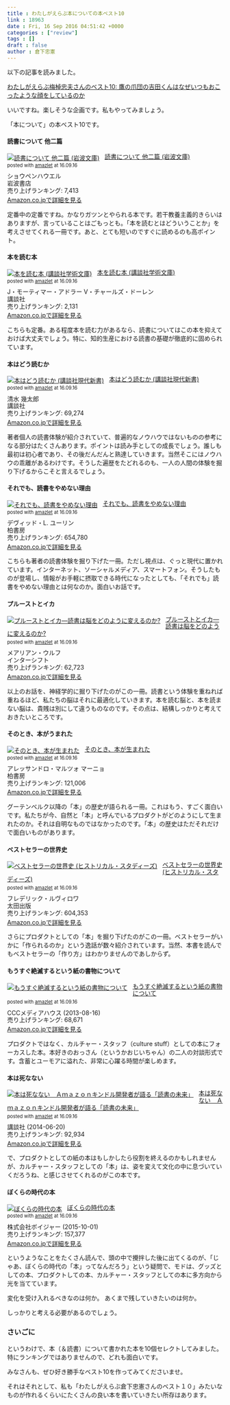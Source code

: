 ```yaml
---
title : わたしがえらぶ本についての本ベスト10
link : 18963
date : Fri, 16 Sep 2016 04:51:42 +0000
categories : ["review"]
tags : []
draft : false
author : 倉下忠憲
---
```


以下の記事を読みました。

<a href="http://parupisupipi.seesaa.net/article/441961680.html">わたしがえらぶ梅棹忠夫さんのベスト10: 鷹の爪団の吉田くんはなぜいつもおこったような顔をしているのか</a>

いいですね。楽しそうな企画です。私もやってみましょう。

「本について」の本ベスト10です。

<h4>読書について 他二篇</h4>

<div class="amazlet-box" style="margin-bottom:0px;"><div class="amazlet-image" style="float:left;margin:0px 12px 1px 0px;"><a href="http://www.amazon.co.jp/exec/obidos/ASIN/4003363221/rashita1000-22/ref=nosim/" name="amazletlink" target="_blank"><img src="http://ecx.images-amazon.com/images/I/51B0GEY159L._SL160_.jpg" alt="読書について 他二篇 (岩波文庫)" style="border: none;" /></a></div><div class="amazlet-info" style="line-height:120%; margin-bottom: 10px"><div class="amazlet-name" style="margin-bottom:10px;line-height:120%"><a href="http://www.amazon.co.jp/exec/obidos/ASIN/4003363221/rashita1000-22/ref=nosim/" name="amazletlink" target="_blank">読書について 他二篇 (岩波文庫)</a><div class="amazlet-powered-date" style="font-size:80%;margin-top:5px;line-height:120%">posted with <a href="http://www.amazlet.com/" title="amazlet" target="_blank">amazlet</a> at 16.09.16</div></div><div class="amazlet-detail">ショウペンハウエル <br />岩波書店 <br />売り上げランキング: 7,413<br /></div><div class="amazlet-sub-info" style="float: left;"><div class="amazlet-link" style="margin-top: 5px"><a href="http://www.amazon.co.jp/exec/obidos/ASIN/4003363221/rashita1000-22/ref=nosim/" name="amazletlink" target="_blank">Amazon.co.jpで詳細を見る</a></div></div></div><div class="amazlet-footer" style="clear: left"></div></div>

定番中の定番ですね。かなりガツンとやられる本です。若干教養主義的きらいはありますが、言っていることはごもっとも。「本を読むとはどういうことか」を考えさせてくれる一冊です。あと、とても短いのですぐに読めるのも高ポイント。

<h4>本を読む本</h4>

<div class="amazlet-box" style="margin-bottom:0px;"><div class="amazlet-image" style="float:left;margin:0px 12px 1px 0px;"><a href="http://www.amazon.co.jp/exec/obidos/ASIN/4061592998/rashita1000-22/ref=nosim/" name="amazletlink" target="_blank"><img src="http://ecx.images-amazon.com/images/I/41Z7F36DYDL._SL160_.jpg" alt="本を読む本 (講談社学術文庫)" style="border: none;" /></a></div><div class="amazlet-info" style="line-height:120%; margin-bottom: 10px"><div class="amazlet-name" style="margin-bottom:10px;line-height:120%"><a href="http://www.amazon.co.jp/exec/obidos/ASIN/4061592998/rashita1000-22/ref=nosim/" name="amazletlink" target="_blank">本を読む本 (講談社学術文庫)</a><div class="amazlet-powered-date" style="font-size:80%;margin-top:5px;line-height:120%">posted with <a href="http://www.amazlet.com/" title="amazlet" target="_blank">amazlet</a> at 16.09.16</div></div><div class="amazlet-detail">J・モーティマー・アドラー V・チャールズ・ドーレン <br />講談社 <br />売り上げランキング: 2,131<br /></div><div class="amazlet-sub-info" style="float: left;"><div class="amazlet-link" style="margin-top: 5px"><a href="http://www.amazon.co.jp/exec/obidos/ASIN/4061592998/rashita1000-22/ref=nosim/" name="amazletlink" target="_blank">Amazon.co.jpで詳細を見る</a></div></div></div><div class="amazlet-footer" style="clear: left"></div></div>

こちらも定番。ある程度本を読む力があるなら、読書についてはこの本を抑えておけば大丈夫でしょう。特に、知的生産における読書の基礎が徹底的に固められています。

<h4>本はどう読むか</h4>

<div class="amazlet-box" style="margin-bottom:0px;"><div class="amazlet-image" style="float:left;margin:0px 12px 1px 0px;"><a href="http://www.amazon.co.jp/exec/obidos/ASIN/4061156977/rashita1000-22/ref=nosim/" name="amazletlink" target="_blank"><img src="http://ecx.images-amazon.com/images/I/41rMJltmMsL._SL160_.jpg" alt="本はどう読むか (講談社現代新書)" style="border: none;" /></a></div><div class="amazlet-info" style="line-height:120%; margin-bottom: 10px"><div class="amazlet-name" style="margin-bottom:10px;line-height:120%"><a href="http://www.amazon.co.jp/exec/obidos/ASIN/4061156977/rashita1000-22/ref=nosim/" name="amazletlink" target="_blank">本はどう読むか (講談社現代新書)</a><div class="amazlet-powered-date" style="font-size:80%;margin-top:5px;line-height:120%">posted with <a href="http://www.amazlet.com/" title="amazlet" target="_blank">amazlet</a> at 16.09.16</div></div><div class="amazlet-detail">清水 幾太郎 <br />講談社 <br />売り上げランキング: 69,274<br /></div><div class="amazlet-sub-info" style="float: left;"><div class="amazlet-link" style="margin-top: 5px"><a href="http://www.amazon.co.jp/exec/obidos/ASIN/4061156977/rashita1000-22/ref=nosim/" name="amazletlink" target="_blank">Amazon.co.jpで詳細を見る</a></div></div></div><div class="amazlet-footer" style="clear: left"></div></div>

著者個人の読書体験が紹介されていて、普遍的なノウハウではないものの参考になる部分はたくさんあります。ポイントは読み手としての成長でしょう。誰しも最初は初心者であり、その後だんだんと熟達していきます。当然そこにはノウハウの乖離があるわけです。そうした遍歴をたどれるのも、一人の人間の体験を掘り下げるからこそと言えるでしょう。

<h4>それでも、読書をやめない理由</h4>

<div class="amazlet-box" style="margin-bottom:0px;"><div class="amazlet-image" style="float:left;margin:0px 12px 1px 0px;"><a href="http://www.amazon.co.jp/exec/obidos/ASIN/4760140840/rashita1000-22/ref=nosim/" name="amazletlink" target="_blank"><img src="http://ecx.images-amazon.com/images/I/41buAeGrvcL._SL160_.jpg" alt="それでも、読書をやめない理由" style="border: none;" /></a></div><div class="amazlet-info" style="line-height:120%; margin-bottom: 10px"><div class="amazlet-name" style="margin-bottom:10px;line-height:120%"><a href="http://www.amazon.co.jp/exec/obidos/ASIN/4760140840/rashita1000-22/ref=nosim/" name="amazletlink" target="_blank">それでも、読書をやめない理由</a><div class="amazlet-powered-date" style="font-size:80%;margin-top:5px;line-height:120%">posted with <a href="http://www.amazlet.com/" title="amazlet" target="_blank">amazlet</a> at 16.09.16</div></div><div class="amazlet-detail">デヴィッド・L. ユーリン <br />柏書房 <br />売り上げランキング: 654,780<br /></div><div class="amazlet-sub-info" style="float: left;"><div class="amazlet-link" style="margin-top: 5px"><a href="http://www.amazon.co.jp/exec/obidos/ASIN/4760140840/rashita1000-22/ref=nosim/" name="amazletlink" target="_blank">Amazon.co.jpで詳細を見る</a></div></div></div><div class="amazlet-footer" style="clear: left"></div></div>

こちらも著者の読書体験を掘り下げた一冊。ただし視点は、ぐっと現代に置かれています。インターネット、ソーシャルメディア、スマートフォン。そうしたものが登場し、情報がお手軽に摂取できる時代になったとしても、「それでも」読書をやめない理由とは何なのか。面白いお話です。

<h4>プルーストとイカ</h4>

<div class="amazlet-box" style="margin-bottom:0px;"><div class="amazlet-image" style="float:left;margin:0px 12px 1px 0px;"><a href="http://www.amazon.co.jp/exec/obidos/ASIN/4772695133/rashita1000-22/ref=nosim/" name="amazletlink" target="_blank"><img src="http://ecx.images-amazon.com/images/I/51A%2Bh6ZB4iL._SL160_.jpg" alt="プルーストとイカ―読書は脳をどのように変えるのか?" style="border: none;" /></a></div><div class="amazlet-info" style="line-height:120%; margin-bottom: 10px"><div class="amazlet-name" style="margin-bottom:10px;line-height:120%"><a href="http://www.amazon.co.jp/exec/obidos/ASIN/4772695133/rashita1000-22/ref=nosim/" name="amazletlink" target="_blank">プルーストとイカ―読書は脳をどのように変えるのか?</a><div class="amazlet-powered-date" style="font-size:80%;margin-top:5px;line-height:120%">posted with <a href="http://www.amazlet.com/" title="amazlet" target="_blank">amazlet</a> at 16.09.16</div></div><div class="amazlet-detail">メアリアン・ウルフ <br />インターシフト <br />売り上げランキング: 62,723<br /></div><div class="amazlet-sub-info" style="float: left;"><div class="amazlet-link" style="margin-top: 5px"><a href="http://www.amazon.co.jp/exec/obidos/ASIN/4772695133/rashita1000-22/ref=nosim/" name="amazletlink" target="_blank">Amazon.co.jpで詳細を見る</a></div></div></div><div class="amazlet-footer" style="clear: left"></div></div>

以上のお話を、神経学的に掘り下げたのがこの一冊。読書という体験を重ねれば重ねるほど、私たちの脳はそれに最適化していきます。本を読む脳と、本を読まない脳は、貴賎は別にして違うものなのです。その点は、結構しっかりと考えておきたいところです。

<h4>そのとき、本がうまれた</h4>

<div class="amazlet-box" style="margin-bottom:0px;"><div class="amazlet-image" style="float:left;margin:0px 12px 1px 0px;"><a href="http://www.amazon.co.jp/exec/obidos/ASIN/4760142495/rashita1000-22/ref=nosim/" name="amazletlink" target="_blank"><img src="http://ecx.images-amazon.com/images/I/61QyZ9D7dxL._SL160_.jpg" alt="そのとき、本が生まれた" style="border: none;" /></a></div><div class="amazlet-info" style="line-height:120%; margin-bottom: 10px"><div class="amazlet-name" style="margin-bottom:10px;line-height:120%"><a href="http://www.amazon.co.jp/exec/obidos/ASIN/4760142495/rashita1000-22/ref=nosim/" name="amazletlink" target="_blank">そのとき、本が生まれた</a><div class="amazlet-powered-date" style="font-size:80%;margin-top:5px;line-height:120%">posted with <a href="http://www.amazlet.com/" title="amazlet" target="_blank">amazlet</a> at 16.09.16</div></div><div class="amazlet-detail">アレッサンドロ・マルツォ マーニョ <br />柏書房 <br />売り上げランキング: 121,006<br /></div><div class="amazlet-sub-info" style="float: left;"><div class="amazlet-link" style="margin-top: 5px"><a href="http://www.amazon.co.jp/exec/obidos/ASIN/4760142495/rashita1000-22/ref=nosim/" name="amazletlink" target="_blank">Amazon.co.jpで詳細を見る</a></div></div></div><div class="amazlet-footer" style="clear: left"></div></div>

グーテンベルク以降の「本」の歴史が語られる一冊。これはもう、すごく面白いです。私たちが今、自然と「本」と呼んでいるプロダクトがどのようにして生まれたのか。それは自明なものではなかったのです。「本」の歴史はただそれだけで面白いものがあります。

<h4>ベストセラーの世界史</h4>

<div class="amazlet-box" style="margin-bottom:0px;"><div class="amazlet-image" style="float:left;margin:0px 12px 1px 0px;"><a href="http://www.amazon.co.jp/exec/obidos/ASIN/4778313658/rashita1000-22/ref=nosim/" name="amazletlink" target="_blank"><img src="http://ecx.images-amazon.com/images/I/51-EHhnXX6L._SL160_.jpg" alt="ベストセラーの世界史 (ヒストリカル・スタディーズ)" style="border: none;" /></a></div><div class="amazlet-info" style="line-height:120%; margin-bottom: 10px"><div class="amazlet-name" style="margin-bottom:10px;line-height:120%"><a href="http://www.amazon.co.jp/exec/obidos/ASIN/4778313658/rashita1000-22/ref=nosim/" name="amazletlink" target="_blank">ベストセラーの世界史 (ヒストリカル・スタディーズ)</a><div class="amazlet-powered-date" style="font-size:80%;margin-top:5px;line-height:120%">posted with <a href="http://www.amazlet.com/" title="amazlet" target="_blank">amazlet</a> at 16.09.16</div></div><div class="amazlet-detail">フレデリック・ルヴィロワ <br />太田出版 <br />売り上げランキング: 604,353<br /></div><div class="amazlet-sub-info" style="float: left;"><div class="amazlet-link" style="margin-top: 5px"><a href="http://www.amazon.co.jp/exec/obidos/ASIN/4778313658/rashita1000-22/ref=nosim/" name="amazletlink" target="_blank">Amazon.co.jpで詳細を見る</a></div></div></div><div class="amazlet-footer" style="clear: left"></div></div>

さらにプロダクトとしての「本」を掘り下げたのがこの一冊。ベストセラーがいかに「作られるのか」という逸話が数々紹介されています。当然、本書を読んでもベストセラーの「作り方」はわかりませんのであしからず。

<h4>もうすぐ絶滅するという紙の書物について</h4>

<div class="amazlet-box" style="margin-bottom:0px;"><div class="amazlet-image" style="float:left;margin:0px 12px 1px 0px;"><a href="http://www.amazon.co.jp/exec/obidos/ASIN/B00ELAKWO4/rashita1000-22/ref=nosim/" name="amazletlink" target="_blank"><img src="http://ecx.images-amazon.com/images/I/51DZ6nh%2BjkL._SL160_.jpg" alt="もうすぐ絶滅するという紙の書物について" style="border: none;" /></a></div><div class="amazlet-info" style="line-height:120%; margin-bottom: 10px"><div class="amazlet-name" style="margin-bottom:10px;line-height:120%"><a href="http://www.amazon.co.jp/exec/obidos/ASIN/B00ELAKWO4/rashita1000-22/ref=nosim/" name="amazletlink" target="_blank">もうすぐ絶滅するという紙の書物について</a><div class="amazlet-powered-date" style="font-size:80%;margin-top:5px;line-height:120%">posted with <a href="http://www.amazlet.com/" title="amazlet" target="_blank">amazlet</a> at 16.09.16</div></div><div class="amazlet-detail">CCCメディアハウス (2013-08-16)<br />売り上げランキング: 68,671<br /></div><div class="amazlet-sub-info" style="float: left;"><div class="amazlet-link" style="margin-top: 5px"><a href="http://www.amazon.co.jp/exec/obidos/ASIN/B00ELAKWO4/rashita1000-22/ref=nosim/" name="amazletlink" target="_blank">Amazon.co.jpで詳細を見る</a></div></div></div><div class="amazlet-footer" style="clear: left"></div></div>

プロダクトではなく、カルチャー・スタッフ（culture stuff）としての本にフォーカスした本。本好きのおっさん（というかおじいちゃん）の二人の対談形式です。含蓄とユーモアに溢れた、非常に心躍る時間が楽しめます。

<h4>本は死なない</h4>

<div class="amazlet-box" style="margin-bottom:0px;"><div class="amazlet-image" style="float:left;margin:0px 12px 1px 0px;"><a href="http://www.amazon.co.jp/exec/obidos/ASIN/B00L0WJTFE/rashita1000-22/ref=nosim/" name="amazletlink" target="_blank"><img src="http://ecx.images-amazon.com/images/I/51WS-SCHNgL._SL160_.jpg" alt="本は死なない　Ａｍａｚｏｎキンドル開発者が語る「読書の未来」" style="border: none;" /></a></div><div class="amazlet-info" style="line-height:120%; margin-bottom: 10px"><div class="amazlet-name" style="margin-bottom:10px;line-height:120%"><a href="http://www.amazon.co.jp/exec/obidos/ASIN/B00L0WJTFE/rashita1000-22/ref=nosim/" name="amazletlink" target="_blank">本は死なない　Ａｍａｚｏｎキンドル開発者が語る「読書の未来」</a><div class="amazlet-powered-date" style="font-size:80%;margin-top:5px;line-height:120%">posted with <a href="http://www.amazlet.com/" title="amazlet" target="_blank">amazlet</a> at 16.09.16</div></div><div class="amazlet-detail">講談社 (2014-06-20)<br />売り上げランキング: 92,934<br /></div><div class="amazlet-sub-info" style="float: left;"><div class="amazlet-link" style="margin-top: 5px"><a href="http://www.amazon.co.jp/exec/obidos/ASIN/B00L0WJTFE/rashita1000-22/ref=nosim/" name="amazletlink" target="_blank">Amazon.co.jpで詳細を見る</a></div></div></div><div class="amazlet-footer" style="clear: left"></div></div>

で、プロダクトとしての紙の本はもしかしたら役割を終えるのかもしれませんが、カルチャー・スタッフとしての「本」は、姿を変えて文化の中に息づいていくだろうね、と感じさせてくれるのがこの本です。

<h4>ぼくらの時代の本</h4>

<div class="amazlet-box" style="margin-bottom:0px;"><div class="amazlet-image" style="float:left;margin:0px 12px 1px 0px;"><a href="http://www.amazon.co.jp/exec/obidos/ASIN/B015T53YEO/rashita1000-22/ref=nosim/" name="amazletlink" target="_blank"><img src="http://ecx.images-amazon.com/images/I/512LrxcueHL._SL160_.jpg" alt="ぼくらの時代の本" style="border: none;" /></a></div><div class="amazlet-info" style="line-height:120%; margin-bottom: 10px"><div class="amazlet-name" style="margin-bottom:10px;line-height:120%"><a href="http://www.amazon.co.jp/exec/obidos/ASIN/B015T53YEO/rashita1000-22/ref=nosim/" name="amazletlink" target="_blank">ぼくらの時代の本</a><div class="amazlet-powered-date" style="font-size:80%;margin-top:5px;line-height:120%">posted with <a href="http://www.amazlet.com/" title="amazlet" target="_blank">amazlet</a> at 16.09.16</div></div><div class="amazlet-detail">株式会社ボイジャー (2015-10-01)<br />売り上げランキング: 157,377<br /></div><div class="amazlet-sub-info" style="float: left;"><div class="amazlet-link" style="margin-top: 5px"><a href="http://www.amazon.co.jp/exec/obidos/ASIN/B015T53YEO/rashita1000-22/ref=nosim/" name="amazletlink" target="_blank">Amazon.co.jpで詳細を見る</a></div></div></div><div class="amazlet-footer" style="clear: left"></div></div>

というようなことをたくさん読んで、頭の中で攪拌した後に出てくるのが、「じゃあ、ぼくらの時代の「本」ってなんだろう」という疑問で、モドは、グッズとしての本、プロダクトしての本、カルチャー・スタッフとしての本に多方向から光を当てています。

変化を受け入れるべきなのは何か。
あくまで残していきたいのは何か。

しっかりと考える必要があるのでしょう。

<h3>さいごに</h3>

というわけで、本（＆読書）について書かれた本を10個セレクトしてみました。特にランキングではありませんので、どれも面白いです。

みなさんも、ぜひ好き勝手なベスト10を作ってみてくださいませ。

それはそれとして、私も「わたしがえらぶ倉下忠憲さんのベスト１０」みたいなものが作れるくらいにたくさんの良い本を書いていきたい所存はあります。
